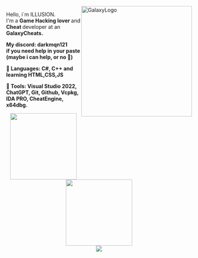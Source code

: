 <img src = "https://github.com/GLX-ILLUSION/valorant-offsets-autoupdater/blob/1fa7dea1192fa3503dc0e83bb9a3eac7e042b128/GalaxyGifDiscordAvatar.gif" min-width = "300px" max-width = "300px" width = "300px" align = "right" alt = "GalaxyLogo">

<p align = "left">
  Hello, i`m ILLUSION. <br/> 
  I'm a <strong> Game Hacking lover </strong> and <strong> Cheat </strong> developer at an <strong> GalaxyCheats. 

  My discord: darkmqn121 <br/> 
  if you need help in your paste (maybe i can help, or no 👏)
</p>

<p align = "left">
  🦄 Languages: <strong> C#, C++ and learning HTML,CSS,JS </strong>
</p>

<p align = "left">
  💼 Tools: <strong> Visual Studio 2022, ChatGPT, Git, Github, Vcpkg, IDA PRO, CheatEngine, x64dbg. </strong>
</p>

 <div align="center">
  <img height="180em" src="https://github-readme-stats.vercel.app/api?username=GLX-ILLUSION&count_private=true&show_icons=true&theme=dark&show_icons=true"/>
  <img height="180em" src="https://github-readme-stats.vercel.app/api/top-langs/?username=GLX-ILLUSION&layout=compact&theme=dark&langs_count=3"/>
 </div>

<div align="center">
  <a href="https://spotify-github-profile.vercel.app/api/view?uid=31eywdpshboar6d7gm6r7glloswu&redirect=true" target="_blank">
      <img src="https://spotify-github-profile.vercel.app/api/view?uid=31eywdpshboar6d7gm6r7glloswu&cover_image=true&theme=default&bar_color_cover=true" />
  </a>
</div>
